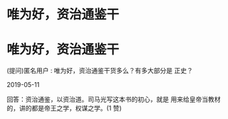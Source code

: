 # 唯为好，资治通鉴干

# 唯为好，资治通鉴干

(提问)匿名用户 : 唯为好，资治通鉴干货多么？有多大部分是 正史？

2019-05-11

回答：资治通鉴，以资治道。司马光写这本书的初心，就是 用来给皇帝当教材的，讲的都是帝王之学，权谋之学。(1 赞)